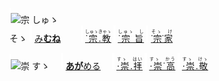 <kbd><img src="lv0.svg" width="2" height="24"><img src="https://glyphwiki.org/glyph/u5b97.svg" width="24" height="24" alt="宗"></kbd>
<kbd>しゅゝ<br>そゝ</kbd>
<img src="lv2.svg"> [み**むね**](https://jisho.org/search/みむね)　　
<img src="lv0.svg"> [<ruby>˙宗.教<rt>しゅゝきゃゝ</rt></ruby>](https://jisho.org/search/宗教)
<img src="lv1.svg"> [<ruby>˙宗 旨<rt>しゅゝ　し　</rt></ruby>](https://jisho.org/search/崇高)
<img src="lv2.svg"> [<ruby>˙宗˙家<rt>そゝ　け　</rt></ruby>](https://jisho.org/search/崇敬)

<kbd><img src="lv1.svg" width="2" height="24"><img src="https://glyphwiki.org/glyph/u5b97.svg" width="24" height="24" alt="崇"></kbd>
<kbd>すゝ　</kbd>
<img src="lv1.svg"> [**あが**める](https://jisho.org/search/崇める)　
<img src="lv0.svg"> [<ruby>⋅崇.拝<rt>すゝ　はい　</rt></ruby>](https://jisho.org/search/崇拝)
<img src="lv1.svg"> [<ruby>⋅崇˙高<rt>すゝ　かう　</ins></rt></ruby>](https://jisho.org/search/崇高)
<img src="lv2.svg"> [<ruby>⋅崇.敬<rt>すゝ　けゝ　</rt></ruby>](https://jisho.org/search/崇敬)





